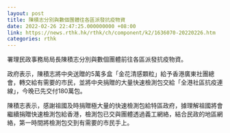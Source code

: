 ```yaml
---
layout: post
title: 陳積志分別與數個團體往各區派發抗疫物資
date: 2022-02-26 22:47:25.000000000 +08:00
link: https://news.rthk.hk/rthk/ch/component/k2/1636070-20220226.htm
categories: rthk
---
```


署理民政事務局局長陳積志分別與數個團體前往各區派發抗疫物資。

政府表示，陳積志將中央送贈的5萬多盒「金花清感顆粒」給予香港廣東社團總會，轉交給有需要的市民，並將中央捐贈的大量快速檢測包交給「全港社區抗疫連線」，今晚已先交付180萬包。

陳積志表示，感謝祖國及時捐贈極大量的快速檢測包給特區政府，據理解祖國將會繼續捐贈快速檢測包給香港，檢測包已交與團體透過義工網絡，結合民政的地區網絡，第一時間將檢測包交到有需要的市民手上。
